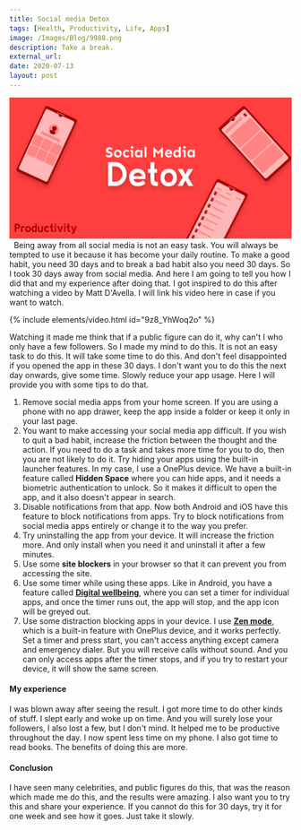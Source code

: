 ```yaml
---
title: Social media Detox
tags: [Health, Productivity, Life, Apps]
image: /Images/Blog/9988.png
description: Take a break.
external_url:
date: 2020-07-13
layout: post
---
```


![alt text](/Images/Blog/9988.png "1")
&nbsp;
Being away from all social media is not an easy task. You will always be tempted to use it because it has become your daily routine. To make a good habit, you need 30 days and to break a bad habit also you need 30 days. So I took 30 days away from social media. And here I am going to tell you how I did that and my experience after doing that. I got inspired to do this after watching a video by Matt D'Avella. I will link his video here in case if you want to watch.

{% include elements/video.html id="9z8_YhWoq2o" %}

Watching it made me think that if a public figure can do it, why can't I who only have a few followers. So I made my mind to do this. It is not an easy task to do this. It will take some time to do this. And don't feel disappointed if you opened the app in these 30 days. I don't want you to do this the next day onwards, give some time. Slowly reduce your app usage. Here I will provide you with some tips to do that.

1. Remove social media apps from your home screen. If you are using a phone with no app drawer, keep the app inside a folder or keep it only in your last page.
2. You want to make accessing your social media app difficult. If you wish to quit a bad habit, increase the friction between the thought and the action. If you need to do a task and takes more time for you to do, then you are not likely to do it. Try hiding your apps using the built-in launcher features. In my case, I use a OnePlus device. We have a built-in feature called **Hidden Space** where you can hide apps, and it needs a biometric authentication to unlock. So it makes it difficult to open the app, and it also doesn't appear in search.
3. Disable notifications from that app. Now both Android and iOS have this feature to block notifications from apps. Try to block notifications from social media apps entirely or change it to the way you prefer.
4. Try uninstalling the app from your device. It will increase the friction more. And only install when you need it and uninstall it after a few minutes.
5. Use some **site blockers** in your browser so that it can prevent you from accessing the site.
6. Use some timer while using these apps. Like in Android, you have a feature called **[Digital wellbeing](https://play.google.com/store/apps/details?id=com.google.android.apps.wellbeing)**, where you can set a timer for individual apps, and once the timer runs out, the app will stop, and the app icon will be greyed out.
7. Use some distraction blocking apps in your device. I use **[Zen mode](https://play.google.com/store/apps/details?id=com.oneplus.brickmode)**, which is a built-in feature with OnePlus device, and it works perfectly. Set a timer and press start, you can't access anything except camera and emergency dialer. But you will receive calls without sound. And you can only access apps after the timer stops, and if you try to restart your device, it will show the same screen.

#### **My experience**

I was blown away after seeing the result. I got more time to do other kinds of stuff. I slept early and woke up on time. And you will surely lose your followers, I also lost a few, but I don't mind. It helped me to be productive throughout the day. I now spent less time on my phone. I also got time to read books. The benefits of doing this are more.

#### **Conclusion**

I have seen many celebrities, and public figures do this, that was the reason which made me do this, and the results were amazing. I also want you to try this and share your experience. If you cannot do this for 30 days, try it for one week and see how it goes. Just take it slowly.
